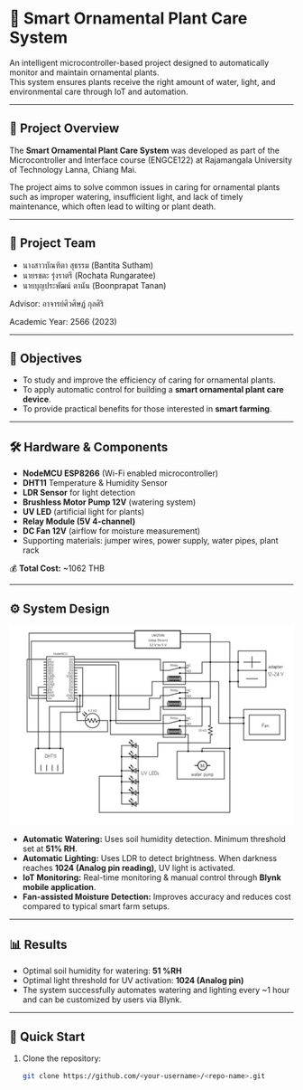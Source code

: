 # 🌱 Smart Ornamental Plant Care System

An intelligent microcontroller-based project designed to automatically monitor and maintain ornamental plants.  
This system ensures plants receive the right amount of water, light, and environmental care through IoT and automation.

---

## 📖 Project Overview
The **Smart Ornamental Plant Care System** was developed as part of the Microcontroller and Interface course (ENGCE122) at Rajamangala University of Technology Lanna, Chiang Mai.  

The project aims to solve common issues in caring for ornamental plants such as improper watering, insufficient light, and lack of timely maintenance, which often lead to wilting or plant death.

---

## 👥 Project Team
- นางสาวบัณฑิตา สุธรรม (Bantita Sutham)  
- นายรชตะ รุ่งราตรี (Rochata Rungaratee)  
- นายบุญประพัฒน์ ตานัน (Boonprapat Tanan)  

Advisor: อาจารย์ศิวศิษฏ์ กุลศิริ  

Academic Year: 2566 (2023)

---

## 🎯 Objectives
- To study and improve the efficiency of caring for ornamental plants.  
- To apply automatic control for building a **smart ornamental plant care device**.  
- To provide practical benefits for those interested in **smart farming**.  

---

## 🛠️ Hardware & Components
- **NodeMCU ESP8266** (Wi-Fi enabled microcontroller)  
- **DHT11** Temperature & Humidity Sensor  
- **LDR Sensor** for light detection  
- **Brushless Motor Pump 12V** (watering system)  
- **UV LED** (artificial light for plants)  
- **Relay Module (5V 4-channel)**  
- **DC Fan 12V** (airflow for moisture measurement)  
- Supporting materials: jumper wires, power supply, water pipes, plant rack  

💰 **Total Cost:** ~1062 THB  

---

## ⚙️ System Design
![System Diagram](Circuit.png)
- **Automatic Watering:** Uses soil humidity detection. Minimum threshold set at **51% RH**.  
- **Automatic Lighting:** Uses LDR to detect brightness. When darkness reaches **1024 (Analog pin reading)**, UV light is activated.  
- **IoT Monitoring:** Real-time monitoring & manual control through **Blynk mobile application**.  
- **Fan-assisted Moisture Detection:** Improves accuracy and reduces cost compared to typical smart farm setups.  

---

## 📊 Results
- Optimal soil humidity for watering: **51 %RH**  
- Optimal light threshold for UV activation: **1024 (Analog pin)**  
- The system successfully automates watering and lighting every ~1 hour and can be customized by users via Blynk.  

---

## 🚀 Quick Start
1. Clone the repository:
   ```bash
   git clone https://github.com/<your-username>/<repo-name>.git
